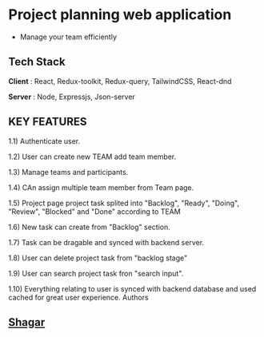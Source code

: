 # Project planning web application

- Manage your team efficiently

## Tech Stack

**Client** : React, Redux-toolkit, Redux-query, TailwindCSS, React-dnd

**Server** : Node, Expressjs, Json-server

## KEY FEATURES

1.1) Authenticate user.

1.2) User can create new TEAM add team member.

1.3) Manage teams and participants.

1.4) CAn assign multiple team member from Team page.

1.5) Project page project task splited into "Backlog", "Ready", "Doing", "Review", "Blocked" and "Done" according to TEAM

1.6) New task can create from "Backlog" section.

1.7) Task can be dragable and synced with backend server.

1.8) User can delete project task from "backlog stage"

1.9) User can search project task fron "search input".

1.10) Everything relating to user is synced with backend database and used cached for great user experience.
Authors

## [Shagar](https://github.com/md-abdul-ahammed)
